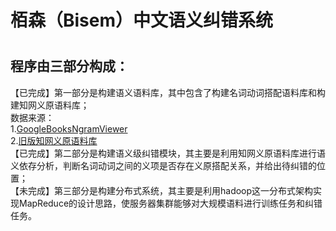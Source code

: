 # 栢森（Bisem）中文语义纠错系统
# <h2>程序由三部分构成：</h2>
【已完成】第一部分是构建语义语料库，其中包含了构建名词动词搭配语料库和构建知网义原语料库；</br>
数据来源：</br>
1.[GoogleBooksNgramViewer](http://storage.googleapis.com/books/ngrams/books/datasetsv2.html) </br>
2.[旧版知网义原语料库](http://download.csdn.net/detail/firparks/9814417)</br>
【已完成】第二部分是构建语义级纠错模块，其主要是利用知网义原语料库进行语义依存分析，判断名词动词之间的义项是否存在义原搭配关系，并给出待纠错的位置；</br>
【未完成】第三部分是构建分布式系统，其主要是利用hadoop这一分布式架构实现MapReduce的设计思路，使服务器集群能够对大规模语料进行训练任务和纠错任务。</br>
